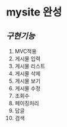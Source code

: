 # mysite 완성
*구현기능*
---
1. MVC적용
2. 게시물 입력
3. 게시물 리스트
4. 게시물 삭제
5. 게시물 보기
6. 게시물 수정
7. 조회수
8. 페이징처리
9. 답글
10. 검색
